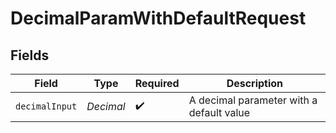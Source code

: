 # DecimalParamWithDefaultRequest


## Fields

| Field                                    | Type                                     | Required                                 | Description                              |
| ---------------------------------------- | ---------------------------------------- | ---------------------------------------- | ---------------------------------------- |
| `decimalInput`                           | *Decimal*                                | :heavy_check_mark:                       | A decimal parameter with a default value |